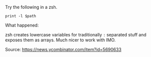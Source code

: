Try the following in a zsh.

    print -l $path

What happened:

zsh creates lowercase variables for traditionally `:` separated
stuff and exposes them as arrays. Much nicer to work with IMO.

Source: https://news.ycombinator.com/item?id=5690633
